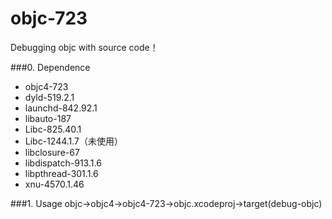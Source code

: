 # objc-723

Debugging objc with source code！


###0. Dependence
* objc4-723
* dyld-519.2.1
* launchd-842.92.1
* libauto-187
* Libc-825.40.1
* Libc-1244.1.7（未使用）
* libclosure-67
* libdispatch-913.1.6
* libpthread-301.1.6
* xnu-4570.1.46


###1. Usage
objc->objc4->objc4-723->objc.xcodeproj->target(debug-objc)

